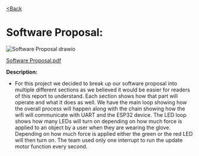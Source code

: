 [<Back](https://team-208-github-io.github.io/Team-208/)

# Software Proposal: 

![Software Proposal drawio](https://user-images.githubusercontent.com/122709159/221672865-13ffddee-1672-40e5-96d5-aaabdc75f1db.png)

[Software Proposal.pdf](https://github.com/Team-208-github-io/Team-208/files/10843849/Software.Proposal.drawio.pdf)

**Description:**
* For this project we decided to break up our software proposal into multiple different sections as we believed it would be easier for readers of this report to understand\. Each section shows how that part will operate and what it does as well\. We have the main loop showing how the overall process will happen along with the chain showing how the wifi will communicate with UART and the ESP32 device\.  The LED loop shows how many LEDs will turn on depending on how much force is applied to an object by a user when they are wearing the glove\. Depending on how much force is applied either the green or the red LED will then turn on\. The team used only one interrupt to run the update motor function every second\.

